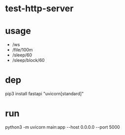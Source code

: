 # test-http-server

# usage
- /ws
- /file/100m
- /sleep/60
- /sleep/block/60

# dep
pip3 install fastapi "uvicorn[standard]"

# run
python3 -m uvicorn main:app --host 0.0.0.0 --port 5000
